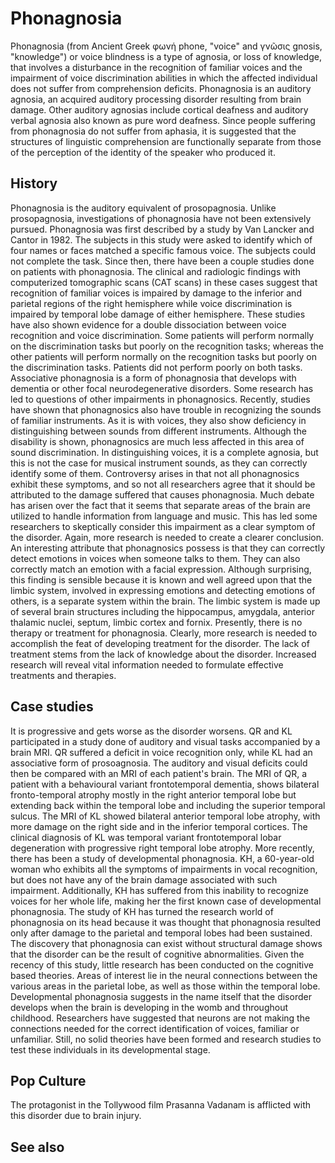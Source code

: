 # Phonagnosia

Phonagnosia (from Ancient Greek φωνή phone, "voice" and γνῶσις gnosis, "knowledge") or voice blindness is a type of agnosia, or loss of knowledge, that involves a disturbance in the recognition of familiar voices and the impairment of voice discrimination abilities in which the affected individual does not suffer from comprehension deficits. Phonagnosia is an auditory agnosia, an acquired auditory processing disorder resulting from brain damage. Other auditory agnosias include cortical deafness and auditory verbal agnosia also known as pure word deafness.
Since people suffering from phonagnosia do not suffer from aphasia, it is suggested that the structures of linguistic comprehension are functionally separate from those of the perception of the identity of the speaker who produced it.


## History

Phonagnosia is the auditory equivalent of prosopagnosia. Unlike prosopagnosia, investigations of phonagnosia have not been extensively pursued. Phonagnosia was first described by a study by Van Lancker and Cantor in 1982. The subjects in this study were asked to identify which of four names or faces matched a specific famous voice. The subjects could not complete the task. Since then, there have been a couple studies done on patients with phonagnosia. The clinical and radiologic findings with computerized tomographic scans (CAT scans) in these cases suggest that recognition of familiar voices is impaired by damage to the inferior and parietal regions of the right hemisphere while voice discrimination is impaired by temporal lobe damage of either hemisphere. These studies have also shown evidence for a double dissociation between voice recognition and voice discrimination. Some patients will perform normally on the discrimination tasks but poorly on the recognition tasks; whereas the other patients will perform normally on the recognition tasks but poorly on the discrimination tasks. Patients did not perform poorly on both tasks.
Associative phonagnosia is a form of phonagnosia that develops with dementia or other focal neurodegenerative disorders. Some research has led to questions of other impairments in phonagnosics. Recently, studies have shown that phonagnosics also have trouble in recognizing the sounds of familiar instruments. As it is with voices, they also show deficiency in distinguishing between sounds from different instruments. Although the disability is shown, phonagnosics are much less affected in this area of sound discrimination. In distinguishing voices, it is a complete agnosia, but this is not the case for musical instrument sounds, as they can correctly identify some of them. Controversy arises in that not all phonagnosics exhibit these symptoms, and so not all researchers agree that it should be attributed to the damage suffered that causes phonagnosia. Much debate has arisen over the fact that it seems that separate areas of the brain are utilized to handle information from language and music. This has led some researchers to skeptically consider this impairment as a clear symptom of the disorder. Again, more research is needed to create a clearer conclusion.
An interesting attribute that phonagnosics possess is that they can correctly detect emotions in voices when someone talks to them. They can also correctly match an emotion with a facial expression. Although surprising, this finding is sensible because it is known and well agreed upon that the limbic system, involved in expressing emotions and detecting emotions of others, is a separate system within the brain. The limbic system is made up of several brain structures including the hippocampus, amygdala, anterior thalamic nuclei, septum, limbic cortex and fornix.
Presently, there is no therapy or treatment for phonagnosia. Clearly, more research is needed to accomplish the feat of developing treatment for the disorder. The lack of treatment stems from the lack of knowledge about the disorder. Increased research will reveal vital information needed to formulate effective treatments and therapies.


## Case studies

It is progressive and gets worse as the disorder worsens. QR and KL participated in a study done of auditory and visual tasks accompanied by a brain MRI. QR suffered a deficit in voice recognition only, while KL had an associative form of prosoagnosia. The auditory and visual deficits could then be compared with an MRI of each patient's brain. The MRI of QR, a patient with a behavioural variant frontotemporal dementia, shows bilateral fronto-temporal atrophy mostly in the right anterior temporal lobe but extending back within the temporal lobe and including the superior temporal sulcus. The MRI of KL showed bilateral anterior temporal lobe atrophy, with more damage on the right side and in the inferior temporal cortices. The clinical diagnosis of KL was temporal variant frontotemporal lobar degeneration with progressive right temporal lobe atrophy.
More recently, there has been a study of developmental phonagnosia. KH, a 60-year-old woman who exhibits all the symptoms of impairments in vocal recognition, but does not have any of the brain damage associated with such impairment.  Additionally, KH has suffered from this inability to recognize voices for her whole life, making her the first known case of developmental phonagnosia. The study of KH has turned the research world of phonagnosia on its head because it was thought that phonagnosia resulted only after damage to the parietal and temporal lobes had been sustained. The discovery that phonagnosia can exist without structural damage shows that the disorder can be the result of cognitive abnormalities. Given the recency of this study, little research has been conducted on the cognitive based theories. Areas of interest lie in the neural connections between the various areas in the parietal lobe, as well as those within the temporal lobe. Developmental phonagnosia suggests in the name itself that the disorder develops when the brain is developing in the womb and throughout childhood. Researchers have suggested that neurons are not making the connections needed for the correct identification of voices, familiar or unfamiliar. Still, no solid theories have been formed and research studies to test these individuals in its developmental stage.


## Pop Culture

The protagonist in the Tollywood film Prasanna Vadanam is afflicted with this disorder due to brain injury.


## See also

